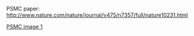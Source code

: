 

PSMC paper: http://www.nature.com/nature/journal/v475/n7357/full/nature10231.html

[PSMC image 1](https://github.com/Xevkin/Bioinfomatics-meeting-August-2016/blob/master/nature10231-f1.2.jpg)
